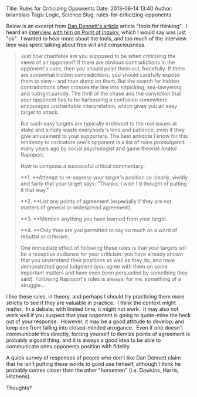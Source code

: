 Title: Rules for Criticizing Opponents
Date: 2013-06-14 13:40
Author: brianblais
Tags: Logic, Science
Slug: rules-for-criticizing-opponents

Below is an excerpt from [Dan Dennett's article][] article "tools for
thinking".  I heard an [interview with him on Point of Inquiry][], which
I would say was just "ok".  I wanted to hear more about the tools, and
too much of the interview time was spent talking about free will and
consciousness.

> Just how charitable are you supposed to be when criticising the views
> of an opponent? If there are obvious contradictions in the opponent's
> case, then you should point them out, forcefully. If there are
> somewhat hidden contradictions, you should carefully expose them to
> view – and then dump on them. But the search for hidden contradictions
> often crosses the line into nitpicking, sea-lawyering and outright
> parody. The thrill of the chase and the conviction that your opponent
> has to be harbouring a confusion somewhere encourages uncharitable
> interpretation, which gives you an easy target to attack.
>
> But such easy targets are typically irrelevant to the real issues at
> stake and simply waste everybody's time and patience, even if they
> give amusement to your supporters. The best antidote I know for this
> tendency to caricature one's opponent is a list of rules promulgated
> many years ago by social psychologist and game theorist Anatol
> Rapoport.
>
> How to compose a successful critical commentary:
>
> **1. **Attempt to re-express your target's position so clearly,
> vividly and fairly that your target says: "Thanks, I wish I'd thought
> of putting it that way."
>
> **2. **List any points of agreement (especially if they are not
> matters of general or widespread agreement).
>
> **3. **Mention anything you have learned from your target.
>
> **4. **Only then are you permitted to say so much as a word of
> rebuttal or criticism.
>
> One immediate effect of following these rules is that your targets
> will be a receptive audience for your criticism: you have already
> shown that you understand their positions as well as they do, and have
> demonstrated good judgment (you agree with them on some important
> matters and have even been persuaded by something they said).
> Following Rapoport's rules is always, for me, something of a struggle…

I like these rules, in theory, and perhaps I should try practicing them
more strictly to see if they are valuable in practice.  I think the
context might matter.  In a debate, with limited time, it might not
work.  It may also not work well if you suspect that your opponent is
going to quote-mine the heck out of your response.  However, it may be a
good attitude to develop, and keep one from falling into closed-minded
arrogance.  Even if one doesn't *communicate* this directly, forcing
yourself to itemize points of agreement is probably a good thing, and it
is always a good idea to be able to communicate ones opponents position
with fidelity.

A quick survey of responses of people who don't like Dan Dennett claim
that he isn't putting these words to good use himself, although I think
he probably comes closer than the other "horsemen" (i.e. Dawkins,
Harris, Hitchens).

Thoughts?

  [Dan Dennett's article]: http://www.guardian.co.uk/books/2013/may/19/daniel-dennett-intuition-pumps-thinking-extract
  [interview with him on Point of Inquiry]: http://www.pointofinquiry.org/daniel_dennett_tools_for_thinking/
